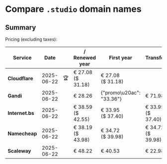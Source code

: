 # Compare `.studio` domain names

## Summary

Pricing (excluding taxes):

| Service | Date |  | / Renewed year | First year | Transfer | Restoration |
|--|--|--|--|--|--|--|
| **Cloudflare** | 2025-06-22 | 🏆 | € 27.08<br>($ 31.18) | € 27.08<br>($ 31.18) |  |  |
| **Gandi** | 2025-06-22 |  | € 28.26 | {"promo\u20ac": "33.36"} | € 71.98 | € 99.31 |
| **Internet.bs** | 2025-06-22 |  | € 38.59<br>($ 42.55) | € 33.95<br>($ 37.40) | € 33.95<br>($ 37.40) | € 292.05<br>($ 321.75) |
| **Namecheap** | 2025-06-22 |  | € 38.19<br>($ 43.98) | € 34.72<br>($ 39.98) | € 34.72<br>($ 39.98) |  |
| **Scaleway** | 2025-06-22 |  | € 48.22 | € 40.53 | € 22.98 | € 49.99 |
